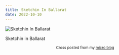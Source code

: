 ```yaml
---
title: Sketchin In Ballarat
date: 2022-10-10
---
```

![Sketchin In Ballarat](/524827789a.jpg)

<p>Sketchin in Ballarat</p>



<center><small>Cross posted from my <a href='http://micro.blog/joshnicholas'>micro blog</a></small></center>

    